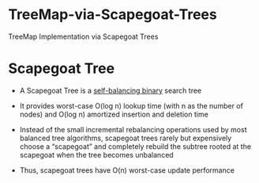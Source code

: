 # TreeMap-via-Scapegoat-Trees
TreeMap Implementation via Scapegoat Trees

# Scapegoat Tree

* A Scapegoat Tree is a <ins>self-balancing binary</ins> search tree
  
* It provides worst-case O(log n) lookup time (with n as the number of nodes) and O(log n) amortized insertion and deletion time
  
* Instead of the small incremental rebalancing operations used by most balanced tree algorithms, scapegoat trees rarely but expensively choose a “scapegoat” and completely rebuild the subtree rooted at the scapegoat when the tree becomes unbalanced

* Thus, scapegoat trees have O(n) worst-case update performance  

